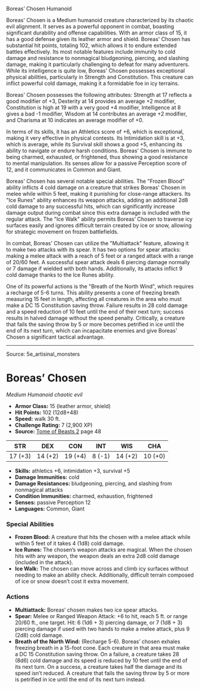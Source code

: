 <MonsterName/>Boreas’ Chosen</MonsterName>
<CreatureType/>Humanoid</CreatureType>

<summary>Boreas' Chosen is a Medium humanoid creature characterized by its chaotic evil alignment. It serves as a powerful opponent in combat, boasting significant durability and offense capabilities. With an armor class of 15, it has a good defense given its leather armor and shield. Boreas' Chosen has substantial hit points, totaling 102, which allows it to endure extended battles effectively. Its most notable features include immunity to cold damage and resistance to nonmagical bludgeoning, piercing, and slashing damage, making it particularly challenging to defeat for many adventurers. While its intelligence is quite low, Boreas' Chosen possesses exceptional physical abilities, particularly in Strength and Constitution. This creature can inflict powerful cold damage, making it a formidable foe in icy terrains. </summary>

<detail>

Boreas' Chosen possesses the following attributes: Strength at 17 reflects a good modifier of +3, Dexterity at 14 provides an average +2 modifier, Constitution is high at 19 with a very good +4 modifier, Intelligence at 8 gives a bad -1 modifier, Wisdom at 14 contributes an average +2 modifier, and Charisma at 10 indicates an average modifier of +0. 

In terms of its skills, it has an Athletics score of +6, which is exceptional, making it very effective in physical contests. Its Intimidation skill is at +3, which is average, while its Survival skill shows a good +5, enhancing its ability to navigate or endure harsh conditions. Boreas' Chosen is immune to being charmed, exhausted, or frightened, thus showing a good resistance to mental manipulation. Its senses allow for a passive Perception score of 12, and it communicates in Common and Giant.

Boreas' Chosen has several notable special abilities. The "Frozen Blood" ability inflicts 4 cold damage on a creature that strikes Boreas' Chosen in melee while within 5 feet, making it punishing for close-range attackers. Its "Ice Runes" ability enhances its weapon attacks, adding an additional 2d8 cold damage to any successful hits, which can significantly increase damage output during combat since this extra damage is included with the regular attack. The "Ice Walk" ability permits Boreas’ Chosen to traverse icy surfaces easily and ignores difficult terrain created by ice or snow, allowing for strategic movement on frozen battlefields.

In combat, Boreas' Chosen can utilize the "Multiattack" feature, allowing it to make two attacks with its spear. It has two options for spear attacks: making a melee attack with a reach of 5 feet or a ranged attack with a range of 20/60 feet. A successful spear attack deals 6 piercing damage normally or 7 damage if wielded with both hands. Additionally, its attacks inflict 9 cold damage thanks to the Ice Runes ability. 

One of its powerful actions is the "Breath of the North Wind", which requires a recharge of 5-6 turns. This ability presents a cone of freezing breath measuring 15 feet in length, affecting all creatures in the area who must make a DC 15 Constitution saving throw. Failure results in 28 cold damage and a speed reduction of 10 feet until the end of their next turn; success results in halved damage without the speed penalty. Critically, a creature that fails the saving throw by 5 or more becomes petrified in ice until the end of its next turn, which can incapacitate enemies and give Boreas' Chosen a significant tactical advantage.</detail>



---

Source: 5e_artisinal_monsters

# Boreas’ Chosen

*Medium* *Humanoid* *chaotic evil*

- **Armor Class:** 15 (leather armor, shield)
- **Hit Points:** 102 (12d8+48)
- **Speed:** walk 30 ft.
- **Challenge Rating:** 7 (2,900 XP)
- **Source:** [Tome of Beasts 2](https://koboldpress.com/kpstore/product/tome-of-beasts-2-for-5th-edition) page 48

| STR | DEX | CON | INT | WIS | CHA |
| --- | --- | --- | --- | --- | --- |
| 17 (+3) | 14 (+2) | 19 (+4) | 8 (-1) | 14 (+2) | 10 (+0) |

- **Skills:** athletics +6, intimidation +3, survival +5
- **Damage Immunities:** cold
- **Damage Resistances:** bludgeoning, piercing, and slashing from nonmagical attacks
- **Condition Immunities:** charmed, exhaustion, frightened
- **Senses:** passive Perception 12
- **Languages:** Common, Giant

### Special Abilities

- **Frozen Blood:** A creature that hits the chosen with a melee attack while within 5 feet of it takes 4 (1d8) cold damage.
- **Ice Runes:** The chosen’s weapon attacks are magical. When the chosen hits with any weapon, the weapon deals an extra 2d8 cold damage (included in the attack).
- **Ice Walk:** The chosen can move across and climb icy surfaces without needing to make an ability check. Additionally, difficult terrain composed of ice or snow doesn’t cost it extra movement.

### Actions

- **Multiattack:** Boreas’ chosen makes two ice spear attacks.
- **Spear:** Melee or Ranged Weapon Attack: +6 to hit, reach 5 ft. or range 20/60 ft., one target. Hit: 6 (1d6 + 3) piercing damage, or 7 (1d8 + 3) piercing damage if used with two hands to make a melee attack, plus 9 (2d8) cold damage.
- **Breath of the North Wind:** (Recharge 5-6). Boreas’ chosen exhales freezing breath in a 15-foot cone. Each creature in that area must make a DC 15 Constitution saving throw. On a failure, a creature takes 28 (8d6) cold damage and its speed is reduced by 10 feet until the end of its next turn. On a success, a creature takes half the damage and its speed isn’t reduced. A creature that fails the saving throw by 5 or more is petrified in ice until the end of its next turn instead.




